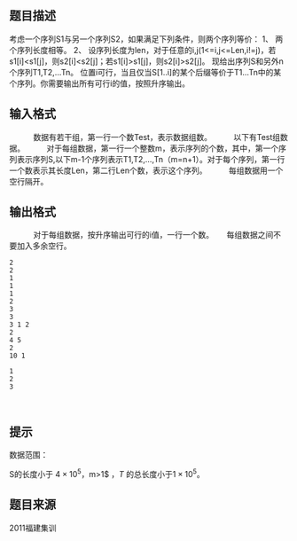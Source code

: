 ## 题目描述
考虑一个序列S1与另一个序列S2，如果满足下列条件，则两个序列等价：
1、 两个序列长度相等。
2、 设序列长度为len，对于任意的i,j(1<=i,j<=Len,i!=j)，若s1[i]<s1[j]，则s2[i]<s2[j]；若s1[i]>s1[j]，则s2[i]>s2[j]。
现给出序列S和另外n个序列T1,T2,…Tn。
位置i可行，当且仅当S[1..i]的某个后缀等价于T1…Tn中的某个序列。你需要输出所有可行i的值，按照升序输出。
## 输入格式
 
         数据有若干组，第一行一个数Test，表示数据组数。
         以下有Test组数据。
         对于每组数据，第一行一个整数m，表示序列的个数，其中，第一个序列表示序列S,以下m-1个序列表示T1,T2,…,Tn（m=n+1）。对于每个序列，第一行一个数表示其长度Len，第二行Len个数，表示这个序列。
         每组数据用一个空行隔开。
## 输出格式
 
         对于每组数据，按升序输出可行的i值，一行一个数。
     每组数据之间不要加入多余空行。

```input1
2
2
1
1
1
2
3
3
3 1 2
2
4 5
2
10 1

```
```output1
1
2
3

 
```

## 提示
数据范围：

S的长度小于 $4\times10^5，$m>1$ ，$T$ 的总长度小于$1\times10^5$。
## 题目来源
2011福建集训


